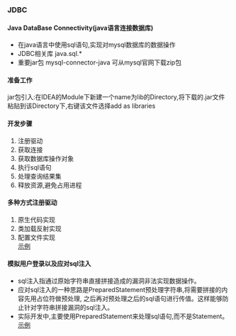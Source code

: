 ### JDBC
#### Java DataBase Connectivity(java语言连接数据库)
- 在java语言中使用sql语句,实现对mysql数据库的数据操作
- JDBC相关库 java.sql.*
- 重要jar包 mysql-connector-java 可从mysql官网下载zip包  
#### 准备工作
jar包引入:在IDEA的Module下新建一个name为lib的Directory,将下载的.jar文件粘贴到该Directory下,右键该文件选择add as libraries
#### 开发步骤
1. 注册驱动
2. 获取连接
3. 获取数据库操作对象
4. 执行sql语句
5. 处理查询结果集
6. 释放资源,避免占用进程
#### 多种方式注册驱动
1. 原生代码实现
2. 类加载反射实现
3. 配置文件实现  
[示例](src/com/entropy/test/JDBCTest.java)
#### 模拟用户登录以及应对sql注入
- sql注入指通过原始字符串直接拼接造成的漏洞非法实现数据操作。
- 应对sql注入的一种思路是PreparedStatement预处理字符串,将需要拼接的内容先用占位符做预处理,
之后再对预处理之后的sql语句进行传值。这样能够防止针对字符串拼接漏洞的sql注入。
- 实际开发中,主要使用PreparedStatement来处理sql语句,而不是Statement。  
[示例](src/com/entropy/demo/JDBCDef.java)